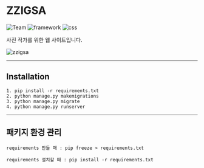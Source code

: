 # ZZIGSA

![Team](https://img.shields.io/badge/Team-zzigsa-brightgreen)
![framework](https://img.shields.io/badge/Framework-Django-blue)
![css](https://img.shields.io/badge/css-Tailwind-ff69b4)

사진 작가를 위한 웹 사이트입니다.

![zzigsa](./readmeimage/zzigsa.png)

---

## Installation

    1. pip install -r requirements.txt
    2. python manage.py makemigrations
    3. python manage.py migrate
    4. python manage.py runserver

---

## 패키지 환경 관리

    requirements 만들 때 : pip freeze > requirements.txt

    requirements 설치할 때 : pip install -r requirements.txt
